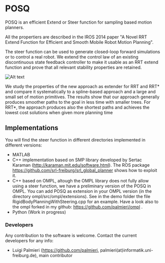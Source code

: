 # POSQ
POSQ is an efficient Extend or Steer function for sampling based motion planners.

All the propertiers are described in the IROS 2014 paper "A Novel RRT Extend Function for Efficient and Smooth Mobile Robot Motion Planning". 

The steer function can be used to generate closed-loop forward simulations or to control a real robot. We extend the control law of an existing discontinuous state feedback controller to make it usable as an RRT extend function and prove that all relevant stability properties are retained. 

![Alt text](http://www2.informatik.uni-freiburg.de/~palmieri/pages/images/reachabilityTree.png "Example Paths")


We study the properties of the new approach as extender for RRT and RRT* and compare it systematically to a spline-based approach and a large and small set of motion primitives. The results show that our approach generally produces smoother paths to the goal in less time with smaller trees. For RRT*, the approach produces also the shortest paths and achieves the lowest cost solutions when given more planning time

## Implementations

You will find the steer function in different directories implemented in different versions:
* MATLAB
* C++ implementation based on SMP library developed by Sertac Karaman (http://karaman.mit.edu/software.html). The ROS package https://github.com/srl-freiburg/srl_global_planner shows how to exploit it.
* C++ based on OMPL, altough the OMPL library does not fully allow using a steer function, we have a preliminary version of the POSQ in OMPL. You can add POSQ as extension in your OMPL version (in the directory ompl/src/ompl/extensions). See in the demo folder the file RigidBodyPlanningWithSteering.cpp for an example. Have a look also to the ompl forked in my github: https://github.com/palmieri/ompl .
* Python (Work in progress)


### Developers
Any contribution to the software is welcome. Contact the current developers for any info: 
* Luigi Palmieri (https://github.com/palmieri, palmieri(at)informatik.uni-freiburg.de), main contributor
